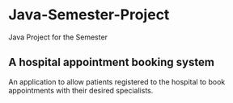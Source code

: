 # Java-Semester-Project
Java Project for the Semester 


## A hospital appointment booking system

An application to allow patients registered to the hospital to book appointments with their desired specialists.
